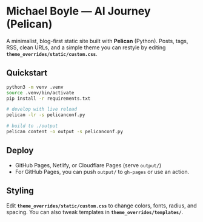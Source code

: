 # Michael Boyle — AI Journey (Pelican)

A minimalist, blog-first static site built with **Pelican** (Python). Posts, tags, RSS, clean URLs, and a simple theme you can restyle by editing **`theme_overrides/static/custom.css`**.

## Quickstart

```bash
python3 -m venv .venv
source .venv/bin/activate
pip install -r requirements.txt

# develop with live reload
pelican -lr -s pelicanconf.py

# build to ./output
pelican content -o output -s pelicanconf.py
```

## Deploy

- GitHub Pages, Netlify, or Cloudflare Pages (serve `output/`)
- For GitHub Pages, you can push `output/` to `gh-pages` or use an action.

## Styling

Edit **`theme_overrides/static/custom.css`** to change colors, fonts, radius, and spacing.
You can also tweak templates in **`theme_overrides/templates/`**.
